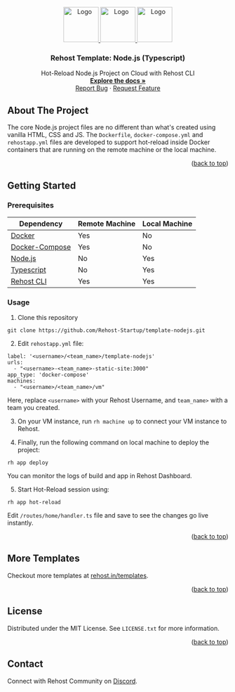 <div id="top"></div>
<!-- PROJECT LOGO -->
<br />
<div align="center">
  <a href="https://rehost.in/templates">
    <img src="https://rehost.in/assets/images/logo.svg" alt="Logo" width="80" height="80">
    <img src="https://rehost.in/assets/images/nodejs-logo.svg" alt="Logo" width="80" height="80">
    <img src="https://static.npmjs.com/255a118f56f5346b97e56325a1217a16.svg" alt="Logo" width="80" height="80">
  </a>

<h3 align="center">Rehost Template: Node.js (Typescript)</h3>
  <p align="center">
    Hot-Reload Node.js Project on Cloud with Rehost CLI
    <br />
    <a href="https://docs.rehost.in/#/getting-started/quickstart"><strong>Explore the docs »</strong></a>
    <br />
    <a href="https://github.com/Rehost-Startup/template-nodejs/issues">Report Bug</a>
    ·
    <a href="https://github.com/Rehost-Startup/template-nodejs/issues">Request Feature</a>
  </p>
</div>

<!-- ABOUT THE PROJECT -->
## About The Project

The core Node.js project files are no different than what's created using vanilla HTML, CSS and JS. The `Dockerfile`, `docker-compose.yml` and `rehostapp.yml` files are developed to support hot-reload inside Docker containers that are running on the remote machine or the local machine.

<p align="right">(<a href="#top">back to top</a>)</p>

<!-- GETTING STARTED -->
## Getting Started

### Prerequisites

Dependency | Remote Machine | Local Machine |
--- | --- | --- |
[Docker](https://docs.docker.com/get-docker/) | Yes | No |
[Docker-Compose](https://docs.docker.com/compose/install/) | Yes | No |
[Node.js](https://nodejs.org/en/) | No | Yes |
[Typescript](https://www.npmjs.com/package/typescript) | No | Yes |
[Rehost CLI](https://docs.rehost.in/#/getting-started/installation) | Yes | Yes |

### Usage

1. Clone this repository
```
git clone https://github.com/Rehost-Startup/template-nodejs.git
```
2. Edit `rehostapp.yml` file:
```
label: '<username>/<team_name>/template-nodejs'
urls:
  - "<username>-<team_name>-static-site:3000"
app_type: 'docker-compose'
machines:
  - "<username>/<team_name>/vm"
```
Here, replace `<username>` with your Rehost Username, and `team_name>` with a team you created.

3. On your VM instance, run `rh machine up` to connect your VM instance to Rehost.

4. Finally, run the following command on local machine to deploy the project:
```
rh app deploy
```
You can monitor the logs of build and app in Rehost Dashboard.

5. Start Hot-Reload session using:
```
rh app hot-reload
```
Edit `/routes/home/handler.ts` file and save to see the changes go live instantly.
<p align="right">(<a href="#top">back to top</a>)</p>

<!-- USAGE EXAMPLES -->
## More Templates

Checkout more templates at [rehost.in/templates](https://rehost.in/templates).

<p align="right">(<a href="#top">back to top</a>)</p>

<!-- LICENSE -->
## License

Distributed under the MIT License. See `LICENSE.txt` for more information.

<p align="right">(<a href="#top">back to top</a>)</p>

<!-- CONTACT -->
## Contact

Connect with Rehost Community on [Discord](https://discord.gg/RnkBxDJJhQ).
